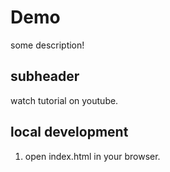 # Demo

some description!

## subheader

watch tutorial on youtube.

## local development

1. open index.html in your browser.